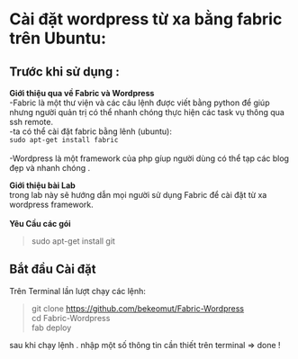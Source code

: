 
Cài đặt wordpress từ xa bằng fabric trên Ubuntu:
================================================


Trước khi sử dụng :
------------------

**Giới thiệu qua về Fabric và Wordpress**<br>
  -Fabric là một thư viện và các câu lệnh được viết bằng python để giúp nhưng người quản trị có thể nhanh chóng thực hiện các task vụ thông qua ssh remote.<br>
  -ta có thể cài đặt fabric bằng lênh (ubuntu):<br>
  `sudo apt-get install fabric`<br>
  <br>
  -Wordpress là một framework của php gíup người dùng có thể tạp các blog đẹp và nhanh chóng .
  
**Giới thiệu bài Lab**<br>
  trong lab này sẽ hướng dẫn mọi người sử dụng Fabric để cài đặt từ xa wordpress framework.<br><br>
**Yêu Cầu các gói**<br>
> sudo apt-get install git
  
Bắt đầu Cài đặt
---------------
Trên Terminal lần lượt chạy các lệnh: 
  >  git clone https://github.com/bekeomut/Fabric-Wordpress<br>
  cd Fabric-Wordpress<br>
  fab deploy
  
  
sau khi chạy lệnh . nhập một số thông tin cần thiết trên terminal => done !

